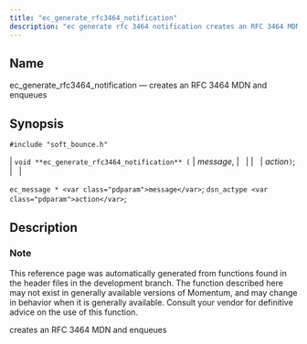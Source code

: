 ```yaml
---
title: "ec_generate_rfc3464_notification"
description: "ec generate rfc 3464 notification creates an RFC 3464 MDN and enqueues void ec generate rfc 3464 notification message action ec message message dsn actype action This reference page was automatically generated from functions found in the header files in the development branch The function described here may not exist..."
---
```


<a name="apis.ec_generate_rfc3464_notification"></a> 
## Name

ec_generate_rfc3464_notification — creates an RFC 3464 MDN and enqueues

## Synopsis

`#include "soft_bounce.h"`

| `void **ec_generate_rfc3464_notification** (` | <var class="pdparam">message</var>, |   |
|   | <var class="pdparam">action</var>`)`; |   |

`ec_message * <var class="pdparam">message</var>`;
`dsn_actype <var class="pdparam">action</var>`;<a name="idp58372640"></a> 
## Description

### Note

This reference page was automatically generated from functions found in the header files in the development branch. The function described here may not exist in generally available versions of Momentum, and may change in behavior when it is generally available. Consult your vendor for definitive advice on the use of this function.

creates an RFC 3464 MDN and enqueues